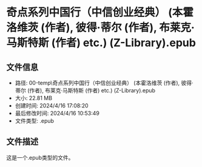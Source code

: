 ﻿# 奇点系列中国行（中信创业经典） (本霍洛维茨 (作者), 彼得·蒂尔 (作者), 布莱克·马斯特斯 (作者) etc.) (Z-Library).epub

## 文件信息
- 路径: 00-temp\奇点系列中国行（中信创业经典） (本霍洛维茨 (作者), 彼得·蒂尔 (作者), 布莱克·马斯特斯 (作者) etc.) (Z-Library).epub
- 大小: 22.81 MB
- 创建时间: 2024/4/16 17:08:20
- 最后修改时间: 2024/4/16 10:53:49
- 文件类型: .epub

## 文件描述
这是一个.epub类型的文件。

